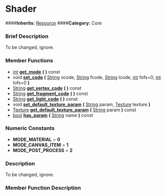 #  Shader  
####**Inherits:** [Resource](class_resource)
####**Category:** Core

###  Brief Description  
To be changed, ignore.

###  Member Functions 
  * [int](class_int)  **[get&#95;mode](#get_mode)**  **(** **)** const
  * void  **[set&#95;code](#set_code)**  **(** [String](class_string) vcode, [String](class_string) fcode, [String](class_string) lcode, [int](class_int) fofs=0, [int](class_int) lofs=0  **)**
  * [String](class_string)  **[get&#95;vertex&#95;code](#get_vertex_code)**  **(** **)** const
  * [String](class_string)  **[get&#95;fragment&#95;code](#get_fragment_code)**  **(** **)** const
  * [String](class_string)  **[get&#95;light&#95;code](#get_light_code)**  **(** **)** const
  * void  **[set&#95;default&#95;texture&#95;param](#set_default_texture_param)**  **(** [String](class_string) param, [Texture](class_texture) texture  **)**
  * [Texture](class_texture)  **[get&#95;default&#95;texture&#95;param](#get_default_texture_param)**  **(** [String](class_string) param  **)** const
  * [bool](class_bool)  **[has&#95;param](#has_param)**  **(** [String](class_string) name  **)** const

###  Numeric Constants  
  * **MODE_MATERIAL** = **0**
  * **MODE_CANVAS_ITEM** = **1**
  * **MODE_POST_PROCESS** = **2**

###  Description  
To be changed, ignore.

###  Member Function Description  
